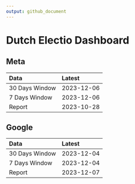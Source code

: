 ```yaml
---
output: github_document
---
```


# Dutch Electio Dashboard



## Meta


|Data           |Latest     |
|:--------------|:----------|
|30 Days Window |2023-12-06 |
|7 Days Window  |2023-12-06 |
|Report         |2023-10-28 |

## Google


|Data           |Latest     |
|:--------------|:----------|
|30 Days Window |2023-12-04 |
|7 Days Window  |2023-12-04 |
|Report         |2023-12-07 |
